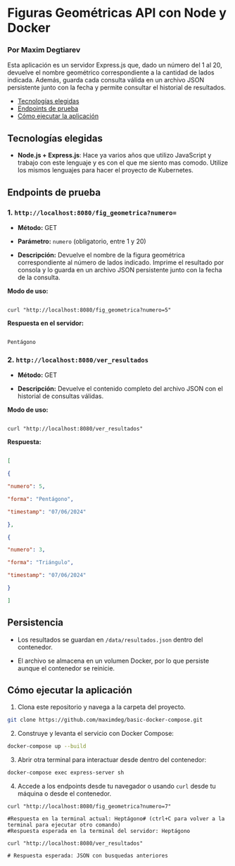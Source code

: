 # Figuras Geométricas API con Node y Docker
### Por Maxim Degtiarev

Esta aplicación es un servidor Express.js que, dado un número del 1 al 20, devuelve el nombre geométrico correspondiente a la cantidad de lados indicada. Además, guarda cada consulta válida en un archivo JSON persistente junto con la fecha y permite consultar el historial de resultados.

- [Tecnologías elegidas](#tecnologías-elegidas)
- [Endpoints de prueba](#endpoints-de-prueba)
- [Cómo ejecutar la aplicación](#cómo-ejecutar-la-aplicación)

## Tecnologías elegidas

-  **Node.js + Express.js**: Hace ya varios años que utilizo JavaScript y trabajo con este lenguaje y es con el que me siento mas comodo. Utilize los mismos lenguajes para hacer el proyecto de Kubernetes.

## Endpoints de prueba

### 1. `http://localhost:8080/fig_geometrica?numero=`

-  **Método:** GET

-  **Parámetro:**  `numero` (obligatorio, entre 1 y 20)

-  **Descripción:** Devuelve el nombre de la figura geométrica correspondiente al número de lados indicado. Imprime el resultado por consola y lo guarda en un archivo JSON persistente junto con la fecha de la consulta.
 
**Modo de uso:**

```

curl "http://localhost:8080/fig_geometrica?numero=5"

```
**Respuesta en el servidor:**
```

Pentágono

```
  

### 2. `http://localhost:8080/ver_resultados`

-  **Método:** GET

-  **Descripción:** Devuelve el contenido completo del archivo JSON con el historial de consultas válidas.

  

**Modo de uso:**

```

curl "http://localhost:8080/ver_resultados"

```

**Respuesta:**

```json

[

{

"numero": 5,

"forma": "Pentágono",

"timestamp": "07/06/2024"

},

{

"numero": 3,

"forma": "Triángulo",

"timestamp": "07/06/2024"

}

]

```

  

## Persistencia

- Los resultados se guardan en `/data/resultados.json` dentro del contenedor.

- El archivo se almacena en un volumen Docker, por lo que persiste aunque el contenedor se reinicie.



## Cómo ejecutar la aplicación

  

1. Clona este repositorio y navega a la carpeta del proyecto.

```sh
git clone https://github.com/maximdeg/basic-docker-compose.git
```

2. Construye y levanta el servicio con Docker Compose:

```sh
docker-compose up --build
```

3. Abrir otra terminal para interactuar desde dentro del contenedor:

```sh
docker-compose exec express-server sh
```

4. Accede a los endpoints desde tu navegador o usando `curl` desde tu máquina o desde el contenedor.
```
curl "http://localhost:8080/fig_geometrica?numero=7"

#Respuesta en la terminal actual: Heptágono# (ctrl+C para volver a la terminal para ejecutar otro comando)
#Respuesta esperada en la terminal del servidor: Heptágono

curl "http://localhost:8080/ver_resultados"

# Respuesta esperada: JSON con busquedas anteriores
```
  


